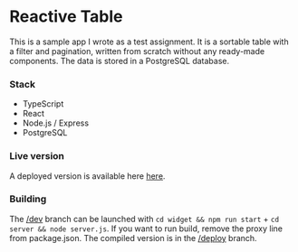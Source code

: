 # Reactive Table

This is a sample app I wrote as a test assignment. It is a sortable table with a filter and pagination, written from scratch without any ready-made components. The data is stored in a PostgreSQL database.

### Stack

- TypeScript
- React
- Node.js / Express
- PostgreSQL

### Live version

A deployed version is available here [here](https://reactive-table.cyclic.app).

### Building

The [/dev](https://github.com/malisovm/reactive_table) branch can be launched with `cd widget && npm run start` + `cd server && node server.js`. If you want to run build, remove the proxy line from package.json. The compiled version is in the [/deploy](https://github.com/malisovm/reactive_table/tree/deploy) branch.